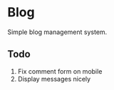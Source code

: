 # Blog

Simple blog management system.

## Todo
1. Fix comment form on mobile
2. Display messages nicely
